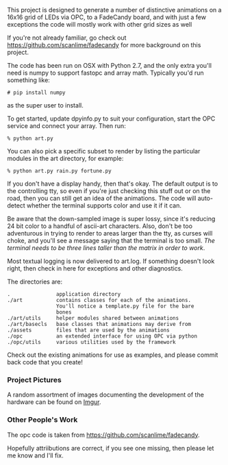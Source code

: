 This project is designed to generate a number of distinctive animations on
a 16x16 grid of LEDs via OPC, to a FadeCandy board, and with just a few
exceptions the code will mostly work with other grid sizes as well

If you're not already familiar, go check out
https://github.com/scanlime/fadecandy for more background on this project.

The code has been run on OSX with Python 2.7, and the only extra you'll need
is numpy to support fastopc and array math. Typically you'd run something
like:

    # pip install numpy

as the super user to install.

To get started, update dpyinfo.py to suit your configuration, start the OPC
service and connect your array. Then run:

    % python art.py

You can also pick a specific subset to render by listing the particular
modules in the art directory, for example:

    % python art.py rain.py fortune.py

If you don't have a display handy, then that's okay. The default output is
to the controlling tty, so even if you're just checking this stuff out
or on the road, then you can still get an idea of the animations. The code
will auto-detect whether the terminal supports color and use it if it can.

Be aware that the down-sampled image is super lossy, since it's reducing
24 bit color to a handful of ascii-art characters. Also, don't be too
adventurous in trying to render to areas larger than the tty, as curses
will choke, and you'll see a message saying that the terminal is too
small. *The terminal needs to be three lines taller than the matrix in
order to work*.

Most textual logging is now delivered to art.log. If something doesn't
look right, then check in here for exceptions and other diagnostics.

The directories are:

    .               application directory
    ./art           contains classes for each of the animations.
                    You'll notice a template.py file for the bare
                    bones
    ./art/utils     helper modules shared between animations
    ./art/basecls   base classes that animations may derive from
    ./assets        files that are used by the animations
    ./opc           an extended interface for using OPC via python
    ./opc/utils     various utilities used by the framework

Check out the existing animations for use as examples, and please commit
back code that you create!


### Project Pictures

A random assortment of images documenting the development of the hardware
can be found on [Imgur](http://ak15199.imgur.com/all).

### Other People's Work

The opc code is taken from https://github.com/scanlime/fadecandy.

Hopefully attriibutions are correct, if you see one missing,
then please let me know and I'll fix.
